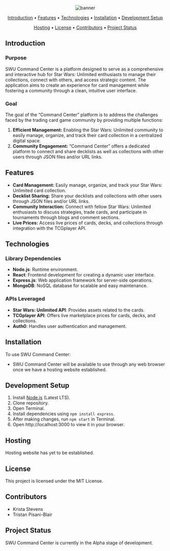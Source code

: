 <div align="center">

![banner](https://github.com/TristanPisani-Blair/swu-command-center/assets/100614517/1c54a8aa-e79b-4b82-9485-0b03ed895352)

[Introduction](#introduction) • [Features](#features) • [Technologies](#technologies) • [Installation](#installation) • [Development Setup](#development-setup)

[Hosting](#hosting) • [License](#license) • [Contributors](#contributors) • [Project Status](#project-status)

</div>

## Introduction

### Purpose
SWU Command Center is a platform designed to serve as a comprehensive and interactive hub for Star Wars: Unlimited enthusiasts to manage their collections, connect with others, and access strategic content. The application aims to create an experience for card management while fostering a community through a clean, intuitive user interface.

### Goal
The goal of the “Command Center” platform is to address the challenges faced by the trading card game community by providing multiple functions:

1. **Efficient Management:** Enabling the Star Wars: Unlimited community to easily manage, organize, and track their card collection in a centralized digital space.
2. **Community Engagement:** “Command Center” offers a dedicated platform to connect and share decklists as well as collections with other users through JSON files and/or URL links.

## Features

- **Card Management:** Easily manage, organize, and track your Star Wars: Unlimited card collection.
- **Decklist Sharing:** Share your decklists and collections with other users through JSON files and/or URL links.
- **Community Interaction:** Connect with fellow Star Wars: Unlimited enthusiasts to discuss strategies, trade cards, and participate in tournaments through blogs and comment sections.
- **Live Prices:** Access live prices of cards, decks, and collections through integration with the TCGplayer API.

## Technologies

### Library Dependencies

- **Node.js**: Runtime environment.
- **React**: Frontend development for creating a dynamic user interface.
- **Express.js**: Web application framework for server-side operations.
- **MongoDB**: NoSQL database for scalable and easy maintenance.

### APIs Leveraged

- **Star Wars: Unlimited API**: Provides assets related to the cards.
- **TCGplayer API**: Offers live marketplace prices for cards, decks, and collections.
- **Auth0**: Handles user authentication and management.

## Installation

To use SWU Command Center:

 - SWU Command Center will be available to use through any web browser once we have a hosting website established.

## Development Setup

1. Install [Node.js](https://nodejs.org) (Latest LTS).
2. Clone repository.
3. Open Terminal.
4. Install dependencies using `npm install express`.
5. After making changes, run `npm start` in Terminal.
6. Open http://localhost:3000 to view it in your browser.

## Hosting

Hosting website has yet to be established.

## License

This project is licensed under the MIT License.

## Contributors

- Krista Stevens
- Tristan Pisani-Blair

## Project Status

SWU Command Center is currently in the Alpha stage of development.
